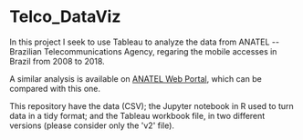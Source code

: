 # Telco_DataViz

In this project I seek to use Tableau to analyze the data from ANATEL -- Brazilian Telecommunications Agency, regaring the mobile accesses in Brazil from 2008 to 2018.  

A similar analysis is available on [ANATEL Web Portal](http://www.anatel.gov.br/dados/destaque-1/283-brasil-tem-236-2-milhoes-de-linhas-moveis-em-janeiro-de-2018), which can be compared with this one.  

This repository have the data (CSV); the Jupyter notebook in R used to turn data in a tidy format; and the Tableau workbook file, in two different versions (please consider only the 'v2' file).
